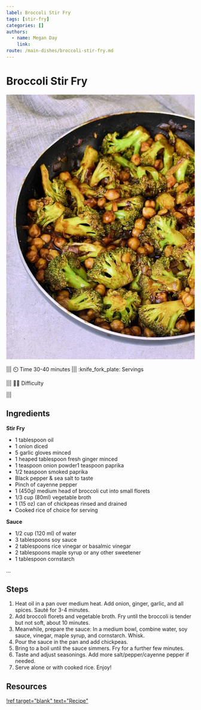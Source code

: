 ```yaml
---
label: Broccoli Stir Fry
tags: [stir-fry]
categories: []
authors:
  - name: Megan Day
    link: 
route: /main-dishes/broccoli-stir-fry.md
---
```



# Broccoli Stir Fry
![Real good stir fry sauce.](/static/banners/broccoli-stir-fry.jpg)

||| :timer_clock: Time
30-40 minutes
||| :knife_fork_plate: Servings

||| :cook: Difficulty

|||

## Ingredients

**Stir Fry**
- 1 tablespoon oil
- 1 onion diced
- 5 garlic gloves minced
- 1 heaped tablespoon fresh ginger minced
- 1 teaspoon onion powder1 teaspoon paprika
- 1/2 teaspoon smoked paprika
- Black pepper & sea salt to taste
- Pinch of cayenne pepper
- 1 (450g) medium head of broccoli cut into small florets
- 1/3 cup (80ml) vegetable broth
- 1 (15 oz) can of chickpeas rinsed and drained
- Cooked rice of choice for serving

**Sauce**
- 1/2 cup (120 ml) of water
- 3 tablespoons soy sauce
- 2 tablespoons rice vinegar or basalmic vinegar
- 2 tablespoons maple syrup or any other sweetener
- 1 tablespoon cornstarch

 ...

## Steps

1. Heat oil in a pan over medium heat. Add onion, ginger, garlic, and all spices. Sauté for 3-4 minutes.
2. Add broccoli florets and vegetable broth. Fry until the broccoli is tender but not soft, about 10 minutes.
3. Meanwhile, prepare the sauce: In a medium bowl, combine water, soy sauce, vinegar, maple syrup, and cornstarch. Whisk.
4. Pour the sauce in the pan and add chickpeas.
5. Bring to a boil until the sauce simmers. Fry for a further few minutes.
6. Taste and adjust seasonings. Add more salt/pepper/cayenne pepper if needed.
7. Serve alone or with cooked rice. Enjoy!

## Resources 
[!ref target="blank" text="Recipe"](https://www.reddit.com/r/vegetarianrecipes/comments/1apb505/garlic_broccoli_stir_fry/)

